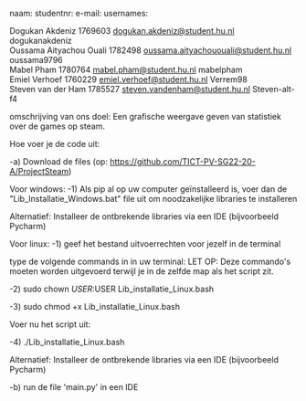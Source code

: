 naam:                         studentnr:            e-mail:                                      usernames:

Dogukan Akdeniz               1769603               dogukan.akdeniz@student.hu.nl                dogukanakdeniz  
Oussama Aityachou Ouali       1782498               oussama.aityachououali@student.hu.nl         oussama9796       
Mabel Pham                    1780764               mabel.pham@student.hu.nl                     mabelpham    
Emiel Verhoef                 1760229               emiel.verhoef@student.hu.nl                  Verrem98     
Steven van der Ham            1785527               steven.vandenham@student.hu.nl               Steven-alt-f4        


omschrijving van ons doel:
Een grafische weergave geven van statistiek over de games op steam.

Hoe voer je de code uit:

-a) Download de files (op: https://github.com/TICT-PV-SG22-20-A/ProjectSteam)

Voor windows:
-1) Als pip al op uw computer geïnstalleerd is, voer dan de "Lib_Installatie_Windows.bat" file uit om noodzakelijke libraries te installeren

Alternatief: Installeer de ontbrekende libraries via een IDE (bijvoorbeeld Pycharm)  

Voor linux:
-1) geef het bestand uitvoerrechten voor jezelf in de terminal

type de volgende commands in in uw terminal:
LET OP: Deze commando's moeten worden uitgevoerd terwijl je in de zelfde map als het script zit.

-2) sudo chown $USER:$USER Lib_installatie_Linux.bash

-3) sudo chmod +x Lib_installatie_Linux.bash

Voer nu het script uit:

-4) ./Lib_installatie_Linux.bash

Alternatief: Installeer de ontbrekende libraries via een IDE (bijvoorbeeld Pycharm)  


-b) run de file 'main.py' in een IDE


